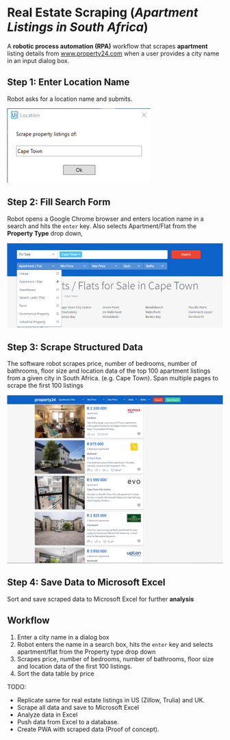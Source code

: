 # **Real Estate Scraping** (_Apartment Listings in South Africa_)

A **robotic process automation (RPA)** workflow that scrapes **apartment** listing details from www.property24.com when a user provides a city name in an input dialog box.

## Step 1: Enter Location Name

Robot asks for a location name and submits.

![dialog box](web-screenshots/filled-dialog-box.png)

## Step 2: Fill Search Form

Robot opens a Google Chrome browser and enters location name in a search and hits the `enter` key. Also selects Apartment/Flat from the **Property Type** drop down,

![homepage of property24.com with search box](web-screenshots/advanced-search-box.png)

## Step 3: Scrape Structured Data

The software robot scrapes price, number of bedrooms, number of bathrooms, floor size and location data of the top 100 apartment listings from a given city in South Africa. (e.g. Cape Town). Span multiple pages to scrape the first 100 listings

![aprtment listings](web-screenshots/listings.png)

## Step 4: Save Data to Microsoft Excel

Sort and save scraped data to Microsoft Excel for further **analysis**

## Workflow

1. Enter a city name in a dialog box
2. Robot enters the name in a search box, hits the `enter` key and selects apartment/flat from the Property type drop down
3. Scrapes price, number of bedrooms, number of bathrooms, floor size and location data of the first 100 listings.
4. Sort the data table by price

TODO:

- Replicate same for real estate listings in US (Zillow, Trulia) and UK.
- Scrape all data and save to Microsoft Excel
- Analyze data in Excel
- Push data from Excel to a database.
- Create PWA with scraped data (Proof of concept).
